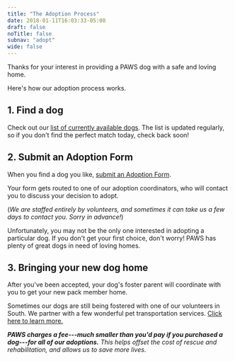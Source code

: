 ```yaml
---
title: "The Adoption Process"
date: 2018-01-11T16:03:33-05:00
draft: false
noTitle: false
subnav: "adopt"
wide: false
---
```


Thanks for your interest in providing a PAWS dog with a safe and loving home.

Here's how our adoption process works.

## 1. Find a dog

Check out our [list of currently available dogs](/adopt). The list is updated regularly, so if you don't find the perfect match today, check back soon!

## 2. Submit an Adoption Form

When you find a dog you like, [submit an Adoption Form](/adopt/application).

Your form gets routed to one of our adoption coordinators, who will contact you to discuss your decision to adopt.

(*We are staffed entirely by volunteers, and sometimes it can take us a few days to contact you. Sorry in advance!*)

Unfortunately, you may not be the only one interested in adopting a particular dog. If you don't get your first choice, don't worry! PAWS has plenty of great dogs in need of loving homes.

## 3. Bringing your new dog home

After you've been accepted, your dog's foster parent will coordinate with you to get your new pack member home.

Sometimes our dogs are still being fostered with one of our volunteers in South. We partner with a few wonderful pet transportation services. [Click here to learn more.](/adopt/transportation/)

_**PAWS charges a fee---much smaller than you'd pay if you purchased a dog---for all of our adoptions.** This helps offset the cost of rescue and rehabilitation, and allows us to save more lives._

<!--<h2>4. Check out our adoption resources</h2>

We want to make sure that you and your new dog get off to a great start!

We've put together a <a href="https://pawsnewengland.com/resources/">collection of resources</a> to help ensure a smooth transition. And if you have any questions or concerns at any point, <a href="http://www.pawsnewnengland.com/contact/">contact us</a> and let us know. We're here to help!-->